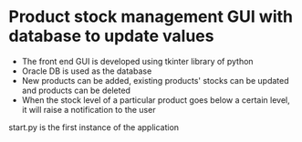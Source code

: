 # Product stock management GUI with database to update values
* The front end GUI is developed using tkinter library of python
* Oracle DB is used as the database
* New products can be added, existing products' stocks can be updated and products can be deleted
* When the stock level of a particular product goes below a certain level, it will raise a notification to the user

start.py is the first instance of the application
